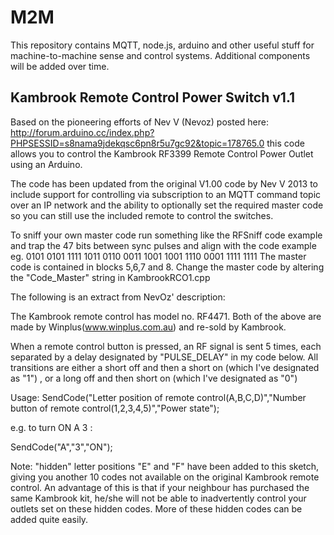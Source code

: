 M2M
===

This repository contains MQTT, node.js, arduino and other useful stuff for machine-to-machine sense and control systems. Additional components will be added over time.

Kambrook Remote Control Power Switch v1.1
-----------------------------------------
Based on the pioneering efforts of Nev V (Nevoz) posted here: http://forum.arduino.cc/index.php?PHPSESSID=s8nama9jdekqsc6pn8r5u7gc92&topic=178765.0 this code allows you to control the Kambrook RF3399 Remote Control Power Outlet using an Arduino. 

The code has been updated from the original V1.00 code by Nev V 2013 to include support for controlling via subscription to an MQTT command topic over an IP network and the ability to optionally set the required master code so you can still use the included remote to control the switches.

To sniff your own master code run something like the RFSniff code example and trap the 47 bits between sync pulses and  align with the code example
 eg. 0101 0101 1111 1011 0110 0011 1001 1001 1110 0001 1111 1111   The master code is contained in blocks 5,6,7 and 8. Change the master code by altering the "Code_Master" string in KambrookRCO1.cpp
 
The following is an extract from NevOz' description:

The Kambrook remote control has model no. RF4471. Both of the above are made by Winplus(www.winplus.com.au) and re-sold by Kambrook.

When a remote control button is pressed, an RF signal is sent 5 times, each separated by a delay designated by "PULSE_DELAY" in my code below. All transitions are either a short off and then a short on (which I've designated as "1") , or a long off and then short on (which I've designated as "0")

Usage: SendCode("Letter position of remote control(A,B,C,D)","Number button of remote control(1,2,3,4,5)","Power state");

e.g. to turn ON A 3 :

SendCode("A","3","ON");

Note: "hidden" letter positions "E" and "F" have been added to this sketch, giving you another 10 codes not available on the original Kambrook remote control. An advantage of this is that if your neighbour has purchased the same Kambrook kit, he/she will not be able to inadvertently control your outlets set on
these hidden codes. More of these hidden codes can be added quite easily.